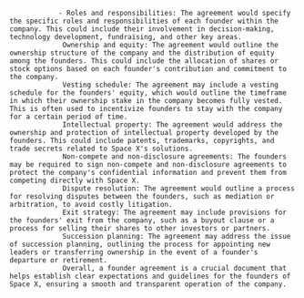 				- Roles and responsibilities: The agreement would specify the specific roles and responsibilities of each founder within the company. This could include their involvement in decision-making, technology development, fundraising, and other key areas.
				 Ownership and equity: The agreement would outline the ownership structure of the company and the distribution of equity among the founders. This could include the allocation of shares or stock options based on each founder's contribution and commitment to the company.
				 Vesting schedule: The agreement may include a vesting schedule for the founders' equity, which would outline the timeframe in which their ownership stake in the company becomes fully vested. This is often used to incentivize founders to stay with the company for a certain period of time.
				 Intellectual property: The agreement would address the ownership and protection of intellectual property developed by the founders. This could include patents, trademarks, copyrights, and trade secrets related to Space X's solutions.
				 Non-compete and non-disclosure agreements: The founders may be required to sign non-compete and non-disclosure agreements to protect the company's confidential information and prevent them from competing directly with Space X.
				 Dispute resolution: The agreement would outline a process for resolving disputes between the founders, such as mediation or arbitration, to avoid costly litigation.
				 Exit strategy: The agreement may include provisions for the founders' exit from the company, such as a buyout clause or a process for selling their shares to other investors or partners.
				 Succession planning: The agreement may address the issue of succession planning, outlining the process for appointing new leaders or transferring ownership in the event of a founder's departure or retirement.
				 Overall, a founder agreement is a crucial document that helps establish clear expectations and guidelines for the founders of Space X, ensuring a smooth and transparent operation of the company.



